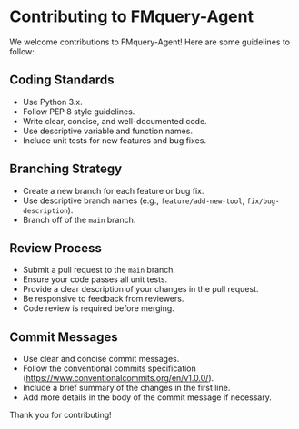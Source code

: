 # Contributing to FMquery-Agent

We welcome contributions to FMquery-Agent! Here are some guidelines to follow:

## Coding Standards

- Use Python 3.x.
- Follow PEP 8 style guidelines.
- Write clear, concise, and well-documented code.
- Use descriptive variable and function names.
- Include unit tests for new features and bug fixes.

## Branching Strategy

- Create a new branch for each feature or bug fix.
- Use descriptive branch names (e.g., `feature/add-new-tool`, `fix/bug-description`).
- Branch off of the `main` branch.

## Review Process

- Submit a pull request to the `main` branch.
- Ensure your code passes all unit tests.
- Provide a clear description of your changes in the pull request.
- Be responsive to feedback from reviewers.
- Code review is required before merging.

## Commit Messages

- Use clear and concise commit messages.
- Follow the conventional commits specification (https://www.conventionalcommits.org/en/v1.0.0/).
- Include a brief summary of the changes in the first line.
- Add more details in the body of the commit message if necessary.

Thank you for contributing!